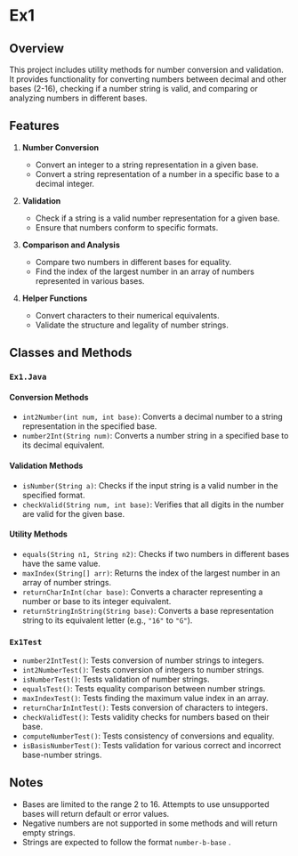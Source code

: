 # Ex1

## Overview
This project includes utility methods for number conversion and validation. It provides functionality for converting numbers between decimal and other bases (2-16), checking if a number string is valid, and comparing or analyzing numbers in different bases.

## Features

1. **Number Conversion**
   - Convert an integer to a string representation in a given base.
   - Convert a string representation of a number in a specific base to a decimal integer.

2. **Validation**
   - Check if a string is a valid number representation for a given base.
   - Ensure that numbers conform to specific formats.

3. **Comparison and Analysis**
   - Compare two numbers in different bases for equality.
   - Find the index of the largest number in an array of numbers represented in various bases.

4. **Helper Functions**
   - Convert characters to their numerical equivalents.
   - Validate the structure and legality of number strings.

## Classes and Methods

### `Ex1.Java`

#### Conversion Methods
- `int2Number(int num, int base)`: Converts a decimal number to a string representation in the specified base.
- `number2Int(String num)`: Converts a number string in a specified base to its decimal equivalent.

#### Validation Methods
- `isNumber(String a)`: Checks if the input string is a valid number in the specified format.
- `checkValid(String num, int base)`: Verifies that all digits in the number are valid for the given base.

#### Utility Methods
- `equals(String n1, String n2)`: Checks if two numbers in different bases have the same value.
- `maxIndex(String[] arr)`: Returns the index of the largest number in an array of number strings.
- `returnCharInInt(char base)`: Converts a character representing a number or base to its integer equivalent.
- `returnStringInString(String base)`: Converts a base representation string to its equivalent letter (e.g., `"16"` to `"G"`).

### `Ex1Test`

- `number2IntTest()`: Tests conversion of number strings to integers.
- `int2NumberTest()`: Tests conversion of integers to number strings.
- `isNumberTest()`: Tests validation of number strings.
- `equalsTest()`: Tests equality comparison between number strings.
- `maxIndexTest()`: Tests finding the maximum value index in an array.
- `returnCharInIntTest()`: Tests conversion of characters to integers.
- `checkValidTest()`: Tests validity checks for numbers based on their base.
- `computeNumberTest()`: Tests consistency of conversions and equality.
- `isBasisNumberTest()`: Tests validation for various correct and incorrect base-number strings.

## Notes
- Bases are limited to the range 2 to 16. Attempts to use unsupported bases will return default or error values.
- Negative numbers are not supported in some methods and will return empty strings.
- Strings are expected to follow the format `number-b-base` .


